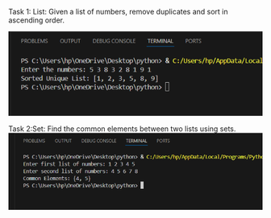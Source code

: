 Task 1: List: Given a list of numbers, remove duplicates and sort in ascending order.

![Output](https://github.com/minhaakter/Ai-lab/blob/main/clp%202/screenshot/task%2001.png)

Task 2:Set: Find the common elements between two lists using sets. 
![Output](https://github.com/minhaakter/Ai-lab/blob/main/clp%202/screenshot/task%2002.png)
